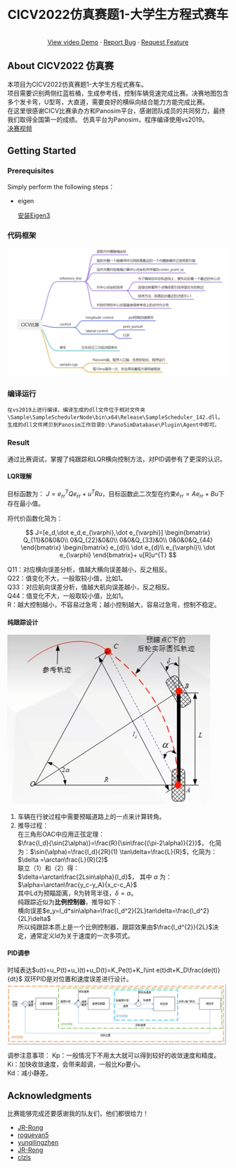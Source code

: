 ﻿<a name="readme-top"></a>


<!-- PROJECT LOGO -->
<br />
<div align="center">
  <!-- <a href="https://github.com/othneildrew/Best-README-Template">
    <img src="images/logo.png" alt="Logo" width="80" height="80">
  </a> -->

  <h1 align="center">CICV2022仿真赛题1-大学生方程式赛车</h1>

  <p align="center">
    <!-- <br /> -->
    <!-- <a href="https://github.com/othneildrew/Best-README-Template"><strong>Explore the docs »</strong></a>
    <br /> -->
    <br />
    <a href="https://www.bilibili.com/video/BV1Xv4y197wV/?spm_id_from=333.999.0.0&vd_source=b7830616317d04289db089c940d49514">View video Demo</a>
    ·
    <a href="https://github.com/yizhiweimengxiangfendoudefeifei/cell/issues">Report Bug</a>
    ·
    <a href="https://github.com/yizhiweimengxiangfendoudefeifei/cell/pulls">Request Feature</a>
    <br>
  </p>
</div>

<!-- ABOUT THE PROJECT -->
## About CICV2022 仿真赛
本项目为CICV2022仿真赛题1-大学生方程式赛车。  
项目需要识别两侧红蓝桩桶，生成参考线，控制车辆竞速完成比赛。决赛地图包含多个发卡弯，U型弯，大直道，需要良好的横纵向结合能力方能完成比赛。  
在这里很感谢CICV比赛承办方和Panosim平台，感谢团队成员的共同努力，最终我们取得全国第一的成绩。
仿真平台为Panosim，程序编译使用vs2019。  
[决赛视频](https://www.bilibili.com/video/BV1Xv4y197wV/?spm_id_from=333.999.0.0&vd_source=b7830616317d04289db089c940d49514)

<!-- GETTING STARTED -->
## Getting Started

### Prerequisites

Simply perform the following steps：

* eigen

  [安装Eigen3](http://eigen.tuxfamily.org/index.php?title=Main_Page)
  
<!-- USAGE EXAMPLES -->
### 代码框架
  ![image](image/代码框架.png)
### 编译运行
    在vs2019上进行编译，编译生成的dll文件位于相对文件夹\Sample\SampleSchedulerNode\bin\x64\Release\SampleScheduler_142.dll。
    生成的dll文件拷贝到Panosim工作目录D:\PanoSimDatabase\Plugin\Agent中即可。

### Result
通过比赛调试，掌握了纯跟踪和LQR横向控制方法，对PID调参有了更深的认识。 
 
#### LQR理解
目标函数为：
$J=e_{rr}^{T}Qe_{rr}+u^{T}Ru$，目标函数此二次型在约束$\dot e_{rr}=Ae_{rr}+Bu$下存在最小值。

将代价函数化简为：

$$
J=[e_d,\dot e_d,e_{\varphi},\dot e_{\varphi}]
\begin{bmatrix}
Q_{11}&0&0&0\\
0&Q_{22}&0&0\\
0&0&Q_{33}&0\\
0&0&0&Q_{44}
\end{bmatrix}
\begin{bmatrix}
e_{d}\\
\dot e_{d}\\
e_{\varphi}\\
\dot e_{\varphi}
\end{bmatrix}+
u[R]u^{T}
$$

Q11：对应横向误差分析，值越大横向误差越小，反之相反。  
Q22：值变化不大，一般取较小值，比如1。  
Q33：对应航向误差分析，值越大航向误差越小，反之相反。  
Q44：值变化不大，一般取较小值，比如1。  
R：越大控制越小，不容易过急弯；越小控制越大，容易过急弯，控制不稳定。

#### 纯跟踪设计
![image](image/纯跟踪.png)
1. 车辆在行驶过程中需要预瞄道路上的一点来计算转角。
2. 推导过程：  
在三角形OAC中应用正弦定理：  
$\frac{l_d}{\sin(2\alpha)}=\frac{R}{\sin\frac{(\pi-2\alpha)}{2}}$，
化简为：$\sin(\alpha)=\frac{l_d}{2R}(1)  
\tan\delta=\frac{L}{R}$，化简为：$\delta =\arctan\frac{L}{R}(2)$  
联立（1）和（2）得：  
$\delta=\arctan\frac{2Lsin\alpha}{l_d}$，
其中 $\alpha$ 为：$\alpha=\arctan\frac{y_c-y_A}{x_c-c_A}$  
其中Ld为预瞄距离，R为转弯半径，$\delta=\alpha$。  
纯跟踪近似为**比例控制器**，推导如下：  
横向误差$e_y=l_d*sin\alpha=\frac{l_d^2}{2L}tan\delta=\frac{l_d^2}{2L}\delta$  
所以纯跟踪本质上是一个比例控制器，跟踪效果由$\frac{l_d^{2}}{2L}$决定，通常定义ld为关于速度的一次多项式。

#### PID调参
时域表达$u(t)=u_P(t)+u_I(t)+u_D(t)=K_Pe(t)+K_I\int e(t)dt+K_D\frac{de(t)}{dt}$
双环PID是对位置和速度误差进行设计。
  ![image](image/PID设计.png)  
调参注意事项：
Kp：一般情况下不用太大就可以得到较好的收敛速度和精度。  
Ki：加快收敛速度，会带来超调，一般比Kp要小。  
Kd：减小静差。

<!-- ACKNOWLEDGMENTS -->
## Acknowledgments

比赛能够完成还要感谢我的队友们，他们都很给力！
* [JR-Rong](https://github.com/JR-Rong)
* [rogueyan5](https://github.com/rogueyan5)
* [yunqilingzhen](https://github.com/yunqilingzhen)
* [JR-Rong](https://github.com/JR-Rong)
* [clzls](https://github.com/clzls)